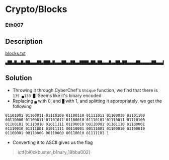 # Crypto/Blocks
### Eth007

## Description
[blocks.txt](./Assets/blocks.txt)
```
▄██▄█▄▄█▄██▄▄▄██▄███▄█▄▄▄██▄▄██▄▄████▄██▄██▄▄▄█▄▄██▄██▄▄▄▄██▄▄▄▄▄██▄▄▄██▄██▄█▄██▄██▄▄▄█▄▄███▄█▄█▄███▄▄██▄███▄█▄▄▄██▄▄█▄█▄███▄▄█▄▄█▄█████▄██▄▄▄█▄▄▄██▄▄▄█▄██▄███▄▄██▄▄▄▄█▄███▄▄█▄▄████▄▄█▄█▄█████▄▄██▄▄▄█▄▄███▄▄█▄██▄▄▄█▄▄██▄▄▄█▄▄██▄▄▄▄█▄▄██▄▄▄▄▄▄██▄▄▄▄▄▄██▄▄█▄▄█████▄█
```

## Solution
- Throwing it through CyberChef's `Unique` function, we find that there is `135 ▄130 █`. Seems like it's binary encoded
- Replacing `▄` with 0, and `█` with 1, and splitting it appropriately, we get the following
  
```
01101001 01100011 01110100 01100110 01111011 01100010 01101100 00110000 01100011 01101011 01100010 01110101 01110011 01110100 01100101 01110010 01011111 01100010 00110001 01101110 01100001 01110010 01111001 01011111 00110001 00111001 01100010 01100010 01100001 00110000 00110000 00110010 01111101 1
```

- Converting it to ASCII gives us the flag

> ictf{bl0ckbuster_b1nary_19bba002}